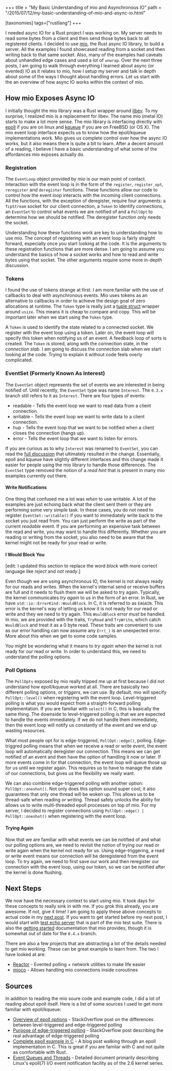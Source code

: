+++
title = "My Basic Understanding of mio and Asynchronous IO"
path = "/2015/07/12/my-basic-understanding-of-mio-and-async-io.html"

[taxonomies]
tags=["rustlang"]
+++

I needed async IO for a Rust project I was working on. My server needs to read some bytes from a client and then send those bytes back to all registered clients. I decided to use [mio][mio], the Rust async IO library, to build a server. All the examples I found showcased reading from a socket and then writing back to that same socket. Also, many of the examples had caveats about unhandled edge cases and used a lot of `unwrap`. Over the next three posts, I am going to walk through everything I learned about async (or evented) IO as it relates to mio, how I setup my server and talk in depth about some of the ways I thought about handling errors. Let us start with the an overview of how async IO works within the context of mio.

## How mio Exposes Async IO

I initially thought the mio library was a Rust wrapper around [libev][libev]. To my surprise, I realized mio is a replacement for libev. The name mio (metal IO) starts to make a lot more sense. The mio library is interfacing directly with [epoll][epoll] if you are on linux and [kqueue][kqueue] if you are on FreeBSD (or OS X). The mio event loop interface expects us to know how the epoll/kqueue implementations work. Mio gives us complete control over how the async IO works, but it also means there is quite a bit to learn. After a decent amount of a reading, I believe I have a basic understanding of what some of the affordances mio exposes actually do.

### Registration

The `EventLoop` object provided by mio is our main point of contact. Interaction with the event loop is in the form of the `register`, `register_opt`, `reregister` and `deregister` functions. These functions allow our code to control how the event loop interacts with the incoming client connections. All the functions, with the exception of deregister, require four arguments: a `TcpStream` socket for our client connection, a `Token` to identify connections, an `EventSet` to control what events we are notified of and a `PollOpt` to determine how we should be notified. The deregister function only needs the socket.

Understanding how these functions work are key to understanding how to use mio. The concept of registering with an event loop is fairly straight forward, especially once you start looking at the code. It is the arguments to these registration functions that are more dense. I am going to assume you understand the basics of how a socket works and how to read and write bytes using that socket. The other arguments require some more in-depth discussion.

### Tokens

I found the use of tokens strange at first. I am more familiar with the use of callbacks to deal with asynchronous events. Mio uses tokens as an alternative to callbacks in order to achieve the design goal of zero allocations at runtime. The `Token` type is really just a [tuple struct][tuple struct] wrapper around `usize`. This means it is cheap to compare and copy. This will be important later when we start using the `Token` type.

A `Token` is used to identify the state related to a connected socket. We register with the event loop using a token. Later on, the event loop will specify this token when notifying us of an event. A feedback loop of sorts is created. The `Token` is stored, along with the connection state, in the _connection slab_. I am going to discuss the connection slab when we start looking at the code. Trying to explain it without code feels overly complicated.

### EventSet (Formerly Known As Interest)

The `EventSet` object represents the set of events we are interested in being notified of. Until recently, the `EventSet` type was name `Interest`. The `0.3.x` branch still refers to it as `Interest`. There are four types of events:

   * readable - Tells the event loop we want to read data from a client connection.
   * writable - Tells the event loop we want to write data to a client connection.
   * hup - Tells the event loop that we want to be notified when a client closes the connection (hangs up).
   * error - Tells the event loop that we want to listen for errors.

If you are curious as to why `Interest` was renamed to `EventSet`, you can read the [full discussion][discussion] that ultimately resulted in the change. Essentially, epoll and kqueue have slightly different interfaces and this change made it easier for people using the mio library to handle those differences. The `EventSet` type removed the notion of a _read hint_ that is present in many mio examples currently out there.

#### Write Notifications

One thing that confused me a lot was _when_ to use writable. A lot of the examples are just echoing back what the client sent them or they are performing some very simple task. In these cases, you do not need to register `EventSet::writable()` if you want to immediately write back to the socket you just read from. You can just perform the write as part of the current _readable_ event. If you are performing an expensive task between the read and write, you may want to handle this differently. Whether you are reading or writing from the socket, you also need to be aware that the kernel might not be ready for your read or write.

#### I Would Block You

[edit: I updated this section to replace the word _block_ with more correct language like _reject_ and _not ready_.]

Even though we are using asynchronous IO, the kernel is not always ready for our reads and writes. When the kernel's internal send or receive buffers are full and it needs to flush them we will be asked to try again. Typically, the kernel communicates _try again_ to us in the form of an error. In Rust, we have `std::io::ErrorKind::WouldBlock`. In C, it is referred to as `EAGAIN`. This error is the kernel's way of letting us know it is not ready for our read or write and they we need to try again. This `WouldBlock` error _must_ be handled. In mio, we are provided with the traits, `TryRead` and `TryWrite`, which catch `WouldBlock` and treat it as a 0 byte read. These traits are convenient to use as our error handling can now assume any `Err(_)` is an unexpected error. More about this when we get to some code samples.

You might be wondering what it means to _try again_ when the kernel is not ready for our read or write. In order to understand this, we need to understand the polling options.

### Poll Options

The `PollOpts` exposed by mio really tripped me up at first because I did not understand how epoll/kqueue worked at all. There are basically two different polling options, or _triggers_, we can use. By default, mio will specify `PollOpt::level()` when registering with the event loop. Level-triggered polling is what you would expect from a straight-forward polling implementation. If you are familiar with `select()` in C, this is basically the same thing. The downside to level-triggered polling is that we are expected to handle the events immediately. If we do not handle them immediately, then the event loop will notify us constantly of the event and we end up wasting resources.

What most people opt for is edge-triggered, `PollOpt::edge()`, polling. Edge-triggred polling means that when we receive a read or write event, the event loop will automatically deregister our connection. This means we can get notified of an event and then have the option of handling it now or later. If more events come in for that connection, the event loop will queue those up for us until we register again. This requires us to have to manage the state of our connections, but gives us the flexibility we really want.

We can also combine edge-triggered polling with another option: `PollOpt::oneshot()`. Not only does this option sound super cool, it also guarantees that only one thread will be woken up. This allows us to be thread-safe when reading or writing. Thread safely unlocks the ability for allows us to write multi-threaded epoll processes on top of mio. For my server, I decided to register connections using `PollOpt::edge() | PollOpt::oneshot()` when registering with the event loop.

#### Trying Again

Now that we are familiar with what events we can be notified of and what our polling options are, we need to revisit the notion of trying our read or write again when the kernel not ready for us. Using edge-triggering, a read or write event means our connection will be deregistered from the event loop. To try again, we need to first save our work and then reregister our connection with the event loop, using our token, so we can be notified after the kernel is done flushing.

## Next Steps

We now have the necessary context to start using mio. It took days for these concepts to really sink in with me. If you grok this already, you are awesome. If not, give it time! I am going to apply these above concepts to actual code in my [next post][next post]. If you want to get started before my next post, I would start with [test echo server][test echo server] that is part of the mio test suite. There is also the [getting started][mio getting started] documentation that mio provides, though it is somewhat out of date for the `0.4.x` branch.

There are also a few projects that are abstracting a lot of the details needed to get mio working. These can be great example to learn from. The two I have looked at are:

   * [Reactor][Reactor] - Evented polling + network utilities to make life easier 
   * [mioco][mioco] - Allows handling mio connections inside coroutines 

## Sources

In addition to reading the mio soure code and example code, I did a lot of reading about epoll itself. Here is a list of some sources I used to get more familiar with epoll/kqueue:

   * [Overview of epoll options][epoll options overview] - StackOverflow post on the differences between level-triggered and edge-triggered polling
   * [Purpose of edge-triggered polling][purpose of EPOLLET] - StackOverflow post describing the real advantage of edge-triggered polling
   * [Complete epoll example in C][epoll in C] - A blog post walking through an epoll implementation in C. This is great if you are familar with C and not quite as comfortable with Rust.
   * [Event Queues and Threads][Event Queues and Threads] - Detailed document primarily describing Linux's epoll(7) I/O event notification facility as of the 2.6 kernel series.


[mio]: https://github.com/carllerche/mio
[libev]: http://software.schmorp.de/pkg/libev.html
[epoll]: http://man7.org/linux/man-pages/man7/epoll.7.html
[kqueue]: https://developer.apple.com/library/mac/documentation/Darwin/Reference/ManPages/man2/kqueue.2.html
[discussion]: https://github.com/carllerche/mio/issues/184
[tuple struct]: https://doc.rust-lang.org/nightly/book/structs.html#tuple-structs
[mio getting started]: https://github.com/carllerche/mio/blob/docs/doc/getting-started.md
[next post]: /2015/07/22/creating-a-multi-echo-server-using-rust-and-mio.html
[test echo server]: https://github.com/carllerche/mio/blob/master/test/test_echo_server.rs
[Reactor]: https://github.com/rrichardson/reactor
[mioco]: https://github.com/dpc/mioco
[epoll options overview]: http://stackoverflow.com/a/13568962/775246
[purpose of EPOLLET]: http://stackoverflow.com/a/9162805/775246
[epoll in C]: https://banu.com/blog/2/how-to-use-epoll-a-complete-example-in-c/
[Event Queues and Threads]: https://raw.githubusercontent.com/dankamongmen/libtorque/master/doc/mteventqueues
